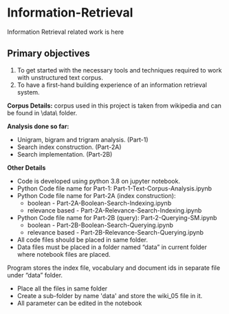 # Information-Retrieval
Information Retrieval related work is here

## Primary objectives
1.	To get started with the necessary tools and techniques required to work with unstructured text corpus.
2.	To have a first-hand building experience of an information retrieval system.

**Corpus Details:**  corpus used in this project is taken from wikipedia and can be found in \data\ folder.

**Analysis done so far:**
* Unigram, bigram and trigram analysis. (Part-1)
* Search index construction. (Part-2A)
* Search implementation. (Part-2B)

**Other Details**
* Code is developed using python 3.8 on jupyter notebook.
* Python Code file name for Part-1: Part-1-Text-Corpus-Analysis.ipynb
* Python Code file name for Part-2A (index construction):
  * boolean - Part-2A-Boolean-Search-Indexing.ipynb
  * relevance based - Part-2A-Relevance-Search-Indexing.ipynb
* Python Code file name for Part-2B (query): Part-2-Querying-SM.ipynb
  * boolean - Part-2B-Boolean-Search-Querying.ipynb
  * relevance based - Part-2B-Relevance-Search-Querying.ipynb
* All code files should be placed in same folder.
* Data files must be placed in a folder named “data” in current folder where notebook files are placed.

Program stores the index file, vocabulary and document ids in separate file under “data” folder.

* Place all the files in same folder
* Create a sub-folder by name 'data' and store the wiki_05 file in it.
* All parameter can be edited in the notebook
